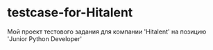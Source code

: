 # testcase-for-Hitalent
Мой проект тестового задания для компании 'Hitalent' на позицию 'Junior Python Developer'
